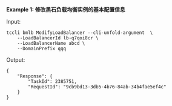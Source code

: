 **Example 1: 修改黑石负载均衡实例的基本配置信息**



Input: 

```
tccli bmlb ModifyLoadBalancer --cli-unfold-argument  \
    --LoadBalancerId lb-q7qoi8cr \
    --LoadBalancerName abcd \
    --DomainPrefix qqq
```

Output: 
```
{
    "Response": {
        "TaskId": 2385751,
        "RequestId": "9cb9bd13-3db5-4b76-84ab-34b4fae5ef4c"
    }
}
```

